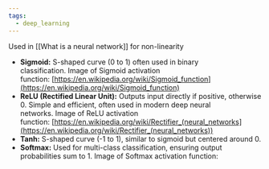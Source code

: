 ```yaml
---
tags:
  - deep_learning
---
```

Used in [[What is a neural network]] for non-linearity

- **Sigmoid:** S-shaped curve (0 to 1) often used in binary classification. Image of Sigmoid activation function: [https://en.wikipedia.org/wiki/Sigmoid_function](https://en.wikipedia.org/wiki/Sigmoid_function)
- **ReLU (Rectified Linear Unit):** Outputs input directly if positive, otherwise 0. Simple and efficient, often used in modern deep neural networks. Image of ReLU activation function: [https://en.wikipedia.org/wiki/Rectifier_(neural_networks](https://en.wikipedia.org/wiki/Rectifier_(neural_networks))
- **Tanh:** S-shaped curve (-1 to 1), similar to sigmoid but centered around 0.
- **Softmax:** Used for multi-class classification, ensuring output probabilities sum to 1. Image of Softmax activation function:

